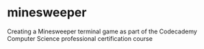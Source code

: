 # minesweeper
Creating a Minesweeper terminal game as part of the Codecademy Computer Science professional certification course
